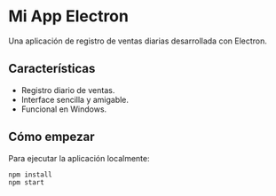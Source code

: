 # Mi App Electron

Una aplicación de registro de ventas diarias desarrollada con Electron.

## Características

- Registro diario de ventas.
- Interface sencilla y amigable.
- Funcional en Windows.

## Cómo empezar

Para ejecutar la aplicación localmente:

```bash
npm install
npm start
